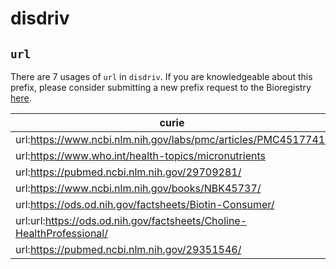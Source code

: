 # disdriv

## `url`

There are 7 usages of `url` in `disdriv`.
If you are knowledgeable about this prefix, please consider submitting a new prefix
request to the Bioregistry [here](https://github.com/biopragmatics/bioregistry/issues/new?assignees=cthoyt&labels=New%2CPrefix&template=new-prefix.yml&title=%5BResource%5D%3A%20url).

| curie                                                                 |   usages | nodes                                                             |
|-----------------------------------------------------------------------|----------|-------------------------------------------------------------------|
| url:https://www.ncbi.nlm.nih.gov/labs/pmc/articles/PMC4517741/        |        1 | [DISDRIV:0000000](http://purl.obolibrary.org/obo/DISDRIV_0000000) |
| url:https://www.who.int/health-topics/micronutrients                  |        1 | [DISDRIV:0000001](http://purl.obolibrary.org/obo/DISDRIV_0000001) |
| url:https://pubmed.ncbi.nlm.nih.gov/29709281/                         |        1 | [DISDRIV:0000002](http://purl.obolibrary.org/obo/DISDRIV_0000002) |
| url:https://www.ncbi.nlm.nih.gov/books/NBK45737/                      |        1 | [DISDRIV:0000003](http://purl.obolibrary.org/obo/DISDRIV_0000003) |
| url:https://ods.od.nih.gov/factsheets/Biotin-Consumer/                |        1 | [DISDRIV:0000004](http://purl.obolibrary.org/obo/DISDRIV_0000004) |
| url:url:https://ods.od.nih.gov/factsheets/Choline-HealthProfessional/ |        1 | [DISDRIV:0000005](http://purl.obolibrary.org/obo/DISDRIV_0000005) |
| url:https://pubmed.ncbi.nlm.nih.gov/29351546/                         |        1 | [DISDRIV:0000006](http://purl.obolibrary.org/obo/DISDRIV_0000006) |

